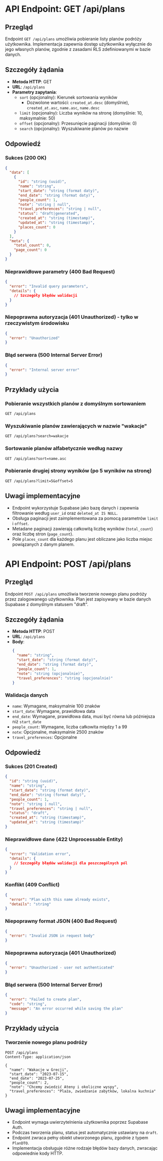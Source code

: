 # API Endpoint: GET /api/plans

## Przegląd

Endpoint `GET /api/plans` umożliwia pobieranie listy planów podróży użytkownika. Implementacja zapewnia dostęp użytkownika wyłącznie do jego własnych planów, zgodnie z zasadami RLS zdefiniowanymi w bazie danych.

## Szczegóły żądania

- **Metoda HTTP**: GET
- **URL**: `/api/plans`
- **Parametry zapytania**:
  - `sort` (opcjonalny): Kierunek sortowania wyników
    - Dozwolone wartości: `created_at.desc` (domyślnie), `created_at.asc`, `name.asc`, `name.desc`
  - `limit` (opcjonalny): Liczba wyników na stronę (domyślnie: 10, maksymalnie: 50)
  - `offset` (opcjonalny): Przesunięcie paginacji (domyślnie: 0)
  - `search` (opcjonalny): Wyszukiwanie planów po nazwie

## Odpowiedź

### Sukces (200 OK)

```json
{
  "data": [
    {
      "id": "string (uuid)",
      "name": "string",
      "start_date": "string (format daty)",
      "end_date": "string (format daty)",
      "people_count": 1,
      "note": "string | null",
      "travel_preferences": "string | null",
      "status": "draft|generated",
      "created_at": "string (timestamp)",
      "updated_at": "string (timestamp)",
      "places_count": 0
    }
  ],
  "meta": {
    "total_count": 0,
    "page_count": 0
  }
}
```

### Nieprawidłowe parametry (400 Bad Request)

```json
{
  "error": "Invalid query parameters",
  "details": {
    // Szczegóły błędów walidacji
  }
}
```

### Niepoprawna autoryzacja (401 Unauthorized) - tylko w rzeczywistym środowisku

```json
{
  "error": "Unauthorized"
}
```

### Błąd serwera (500 Internal Server Error)

```json
{
  "error": "Internal server error"
}
```

## Przykłady użycia

### Pobieranie wszystkich planów z domyślnym sortowaniem

```
GET /api/plans
```

### Wyszukiwanie planów zawierających w nazwie "wakacje"

```
GET /api/plans?search=wakacje
```

### Sortowanie planów alfabetycznie według nazwy

```
GET /api/plans?sort=name.asc
```

### Pobieranie drugiej strony wyników (po 5 wyników na stronę)

```
GET /api/plans?limit=5&offset=5
```

## Uwagi implementacyjne

- Endpoint wykorzystuje Supabase jako bazę danych i zapewnia filtrowanie według `user_id` oraz `deleted_at IS NULL`.
- Obsługa paginacji jest zaimplementowana za pomocą parametrów `limit` i `offset`.
- Metadane paginacji zawierają całkowitą liczbę wyników (`total_count`) oraz liczbę stron (`page_count`).
- Pole `places_count` dla każdego planu jest obliczane jako liczba miejsc powiązanych z danym planem.

# API Endpoint: POST /api/plans

## Przegląd

Endpoint `POST /api/plans` umożliwia tworzenie nowego planu podróży przez zalogowanego użytkownika. Plan jest zapisywany w bazie danych Supabase z domyślnym statusem "draft".

## Szczegóły żądania

- **Metoda HTTP**: POST
- **URL**: `/api/plans`
- **Body**:
  ```json
  {
    "name": "string",
    "start_date": "string (format daty)",
    "end_date": "string (format daty)",
    "people_count": 1,
    "note": "string (opcjonalnie)",
    "travel_preferences": "string (opcjonalnie)"
  }
  ```

### Walidacja danych

- `name`: Wymagane, maksymalnie 100 znaków
- `start_date`: Wymagane, prawidłowa data
- `end_date`: Wymagane, prawidłowa data, musi być równa lub późniejsza niż `start_date`
- `people_count`: Wymagane, liczba całkowita między 1 a 99
- `note`: Opcjonalne, maksymalnie 2500 znaków
- `travel_preferences`: Opcjonalne

## Odpowiedź

### Sukces (201 Created)

```json
{
  "id": "string (uuid)",
  "name": "string",
  "start_date": "string (format daty)",
  "end_date": "string (format daty)",
  "people_count": 1,
  "note": "string | null",
  "travel_preferences": "string | null",
  "status": "draft",
  "created_at": "string (timestamp)",
  "updated_at": "string (timestamp)"
}
```

### Nieprawidłowe dane (422 Unprocessable Entity)

```json
{
  "error": "Validation error",
  "details": {
    // Szczegóły błędów walidacji dla poszczególnych pól
  }
}
```

### Konflikt (409 Conflict)

```json
{
  "error": "Plan with this name already exists",
  "details": "string"
}
```

### Niepoprawny format JSON (400 Bad Request)

```json
{
  "error": "Invalid JSON in request body"
}
```

### Niepoprawna autoryzacja (401 Unauthorized)

```json
{
  "error": "Unauthorized - user not authenticated"
}
```

### Błąd serwera (500 Internal Server Error)

```json
{
  "error": "Failed to create plan",
  "code": "string",
  "message": "An error occurred while saving the plan"
}
```

## Przykłady użycia

### Tworzenie nowego planu podróży

```
POST /api/plans
Content-Type: application/json

{
  "name": "Wakacje w Grecji",
  "start_date": "2023-07-15",
  "end_date": "2023-07-25",
  "people_count": 2,
  "note": "Chcemy zwiedzić Ateny i okoliczne wyspy",
  "travel_preferences": "Plaża, zwiedzanie zabytków, lokalna kuchnia"
}
```

## Uwagi implementacyjne

- Endpoint wymaga uwierzytelnienia użytkownika poprzez Supabase Auth.
- Podczas tworzenia planu, status jest automatycznie ustawiany na `draft`.
- Endpoint zwraca pełny obiekt utworzonego planu, zgodnie z typem `PlanDTO`.
- Implementacja obsługuje różne rodzaje błędów bazy danych, zwracając odpowiednie kody HTTP.
